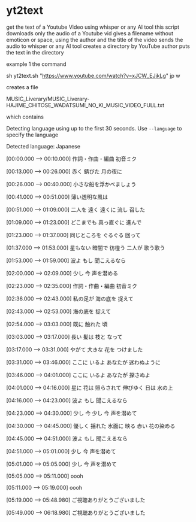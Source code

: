 # yt2text
get the text of a Youtube Video using whisper or any AI tool
this script 
downloads only the audio of a Youtube vid
gives a filename without emoticon or space, using the author and the title of the video
sends the audio to whisper or any AI tool
creates a directory by YouTube author
puts the text in the directory

example 1
the command 

sh yt2text.sh "https://www.youtube.com/watch?v=xJCW_EJjkLg" jp w

creates a file 

MUSIC_Liverary/MUSIC_Liverary-HAJIME_CHITOSE_WADATSUMI_NO_KI_MUSIC_VIDEO_FULL.txt

which contains

Detecting language using up to the first 30 seconds. Use `--language` to specify the language

Detected language: Japanese

[00:00.000 --> 00:10.000] 作詞・作曲・編曲 初音ミク

[00:13.000 --> 00:26.000] 赤く 錆びた 月の夜に

[00:26.000 --> 00:40.000] 小さな船を浮かべましょう

[00:41.000 --> 00:51.000] 薄い透明な風は

[00:51.000 --> 01:09.000] 二人を 遠く 遠くに 流し 召した

[01:09.000 --> 01:23.000] どこまでも 真っ直ぐに 進んで

[01:23.000 --> 01:37.000] 同じところを ぐるぐる 回って

[01:37.000 --> 01:53.000] 星もない 暗闇で 彷徨う 二人が 歌う歌う

[01:53.000 --> 01:59.000] 波よ もし 聞こえるなら

[02:00.000 --> 02:09.000] 少し 今 声を潜める

[02:23.000 --> 02:35.000] 作詞・作曲・編曲 初音ミク

[02:36.000 --> 02:43.000] 私の足が 海の底を 捉えて

[02:43.000 --> 02:53.000] 海の底を 捉えて

[02:54.000 --> 03:03.000] 既に 触れた 頃

[03:03.000 --> 03:17.000] 長い 髪は 枝と なって

[03:17.000 --> 03:31.000] やがて 大きな 花を つけました

[03:31.000 --> 03:46.000] ここに いるよ あなたが 迷わぬように

[03:46.000 --> 04:01.000] ここに いるよ あなたが 探さぬよ

[04:01.000 --> 04:16.000] 星に 花は 照らされて 伸びゆく 日は 水の上

[04:16.000 --> 04:23.000] 波よ もし 聞こえるなら

[04:23.000 --> 04:30.000] 少し 今 少し 今 声を潜めて

[04:30.000 --> 04:45.000] 優しく 揺れた 水面に 映る 赤い 花の染める

[04:45.000 --> 04:51.000] 波よ もし 聞こえるなら

[04:51.000 --> 05:01.000] 少し 今 声を潜めて

[05:01.000 --> 05:05.000] 少し 今 声を潜めて

[05:05.000 --> 05:11.000] oooh

[05:11.000 --> 05:19.000] oooh

[05:19.000 --> 05:48.980] ご視聴ありがとうございました

[05:49.000 --> 06:18.980] ご視聴ありがとうございました
